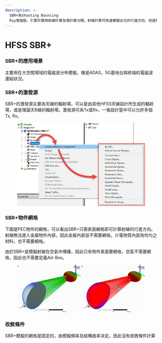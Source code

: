 ```yaml
---
description: >-
  SBR+為Shooting Bouncing
  Ray增強版，引擎計算將射線計算及場計算分開。射線計算可快速模擬出光的行進方向，但是無法模擬出強度分布。場計算則可以模擬並顯示空間當中場的變化狀況。極化在計算之內。
---
```


# HFSS SBR+

### SBR+的應用場景

主要用在大空間場域的電磁波分布模擬，像是ADAS，5G基地台與終端的電磁波連結狀況。

### SBR+的激發源

SBR+的激發源主要為天線的輻射場，可以是由其他HFSS天線設計所生成的輻射場，或是理論天B線的輻射場。激發源可為Tx或Rx，一張設計當中可以允許多個Tx, Rx。

<figure><img src=".gitbook/assets/image (1).png" alt=""><figcaption></figcaption></figure>

### SBR+物件網格

下圖是PEC物件的網格，可以看出SBR+只需表面網格即可計算射線的行進方向。射線無法進入金屬物件內部，因此金屬內部並不需要網格。介電物質內部為均勻之材料，也不需要網格。

由於SBR+是模擬射線在空氣中傳播，因此只有物件表面要網格，空氣不需要網格，因此也不需要定義Aiir Box。

<figure><img src=".gitbook/assets/image (2).png" alt=""><figcaption></figcaption></figure>

### 收斂條件

SBR+模擬的網格是固定的，由模擬頻率及結構曲率決定。因此沒有收斂條件計算
